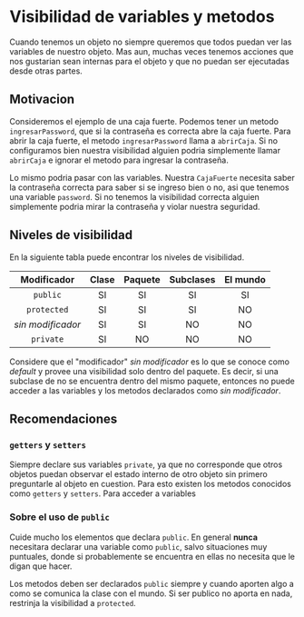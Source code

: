 # Visibilidad de variables y metodos

Cuando tenemos un objeto no siempre queremos que todos puedan ver las variables de nuestro objeto. Mas aun, muchas veces tenemos acciones que nos gustarian sean internas para el objeto y que no puedan ser ejecutadas desde otras partes.

## Motivacion

Consideremos el ejemplo de una caja fuerte. Podemos tener un metodo `ingresarPassword`, que si la contraseña es correcta abre la caja fuerte. Para abrir la caja fuerte, el metodo `ingresarPassword` llama a `abrirCaja`. Si no configuramos bien nuestra visibilidad alguien podria simplemente llamar `abrirCaja` e ignorar el metodo para ingresar la contraseña.

Lo mismo podria pasar con las variables. Nuestra `CajaFuerte` necesita saber la contraseña correcta para saber si se ingreso bien o no, asi que tenemos una variable `password`. Si no tenemos la visibilidad correcta alguien simplemente podria mirar la contraseña y violar nuestra seguridad.

## Niveles de visibilidad

En la siguiente tabla puede encontrar los niveles de visibilidad.

|    Modificador    | Clase | Paquete | Subclases | El mundo |
| :---------------: | :---: | :-----: | :-------: | :------: |
|     `public`      |  SI   |   SI    |    SI     |    SI    |
|    `protected`    |  SI   |   SI    |    SI     |    NO    |
| _sin modificador_ |  SI   |   SI    |    NO     |    NO    |
|     `private`     |  SI   |   NO    |    NO     |    NO    |

Considere que el "modificador" _sin modificador_ es lo que se conoce como _default_ y provee una visibilidad solo dentro del paquete. Es decir, si una subclase de no se encuentra dentro del mismo paquete, entonces no puede acceder a las variables y los metodos declarados como _sin modificador_.

## Recomendaciones

### `getters` y `setters`

Siempre declare sus variables `private`, ya que no corresponde que otros objetos puedan observar el estado interno de otro objeto sin primero preguntarle al objeto en cuestion. Para esto existen los metodos conocidos como `getters` y `setters`. Para acceder a variables

### Sobre el uso de `public`

Cuide mucho los elementos que declara `public`. En general **nunca** necesitara declarar una variable como `public`, salvo situaciones muy puntuales, donde si probablemente se encuentra en ellas no necesita que le digan que hacer.

Los metodos deben ser declarados `public` siempre y cuando aporten algo a como se comunica la clase con el mundo. Si ser publico no aporta en nada, restrinja la visibilidad a `protected`.
